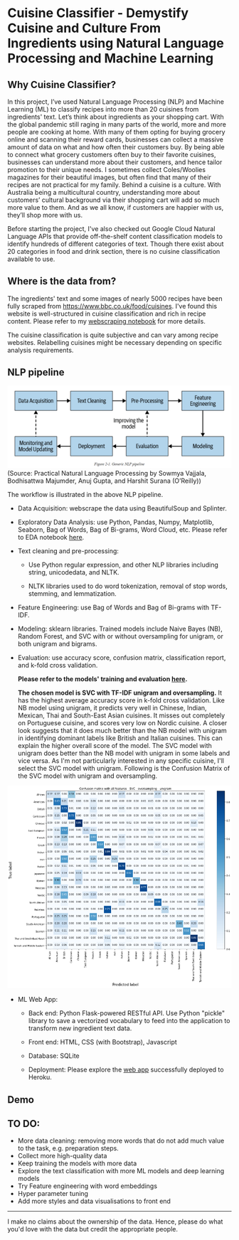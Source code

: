 # Cuisine Classifier - Demystify Cuisine and Culture From Ingredients using Natural Language Processing and Machine Learning


## Why Cuisine Classifier?

In this project, I’ve used Natural Language Processing (NLP) and Machine Learning (ML) to classify recipes into more than 20 cuisines from ingredients' text. Let’s think about ingredients as your shopping cart. With the global pandemic still raging in many parts of the world, more and more people are cooking at home. With many of them opting for buying grocery online and scanning their reward cards, businesses can collect a massive amount of data on what and how often their customers buy. By being able to connect what grocery customers often buy to their favorite cuisines, businesses can understand more about their customers, and hence tailor promotion to their unique needs. I sometimes collect Coles/Woolies magazines for their beautiful images, but often find that many of their recipes are not practical for my family. Behind a cuisine is a culture. With Australia being a multicultural country, understanding more about customers’ cultural background via their shopping cart will add so much more value to them. And as we all know, if customers are happier with us, they’ll shop more with us.

Before starting the project, I've also checked out Google Cloud Natural Language APIs that provide off-the-shelf content classification models to identify hundreds of different categories of text. Though there exist about 20 categories in food and drink section, there is no cuisine classification available to use.


## Where is the data from?

The ingredients' text and some images of nearly 5000 recipes have been fully scraped from https://www.bbc.co.uk/food/cuisines. I've found this website is well-structured in cuisine classification and rich in recipe content. Please refer to my [webscraping notebook](data/00_extract_scraped_bbcfood_cuisine.ipynb) for more details.

The cuisine classification is quite subjective and can vary among recipe websites. Relabelling cuisines might be necessary depending on specific analysis requirements. 


## NLP pipeline

![NLPpipeline](presentation/nlp_pipeline.png)
(Source: Practical Natural Language Processing by Sowmya Vajjala, Bodhisattwa Majumder, Anuj Gupta, and Harshit Surana (O’Reilly))

The workflow is illustrated in the above NLP pipeline.

* Data Acquisition: webscrape the data using BeautifulSoup and Splinter.

* Exploratory Data Analysis: use Python, Pandas, Numpy, Matplotlib, Seaborn, Bag of Words, Bag of Bi-grams, Word Cloud, etc. Please refer to EDA notebook [here](model/00_EDA.ipynb).

* Text cleaning and pre-processing:

    * Use Python regular expression, and other NLP libraries including string, unicodedata, and NLTK.
    
    * NLTK libraries used to do word tokenization, removal of stop words, stemming, and lemmatization.

* Feature Engineering: use Bag of Words and Bag of Bi-grams with TF-IDF.

* Modeling: sklearn libraries. Trained models include Naive Bayes (NB), Random Forest, and SVC with or without oversampling for unigram, or both unigram and bigrams.

* Evaluation: use accuracy score, confusion matrix, classification report, and k-fold cross validation.

    **Please refer to the models' training and evaluation [here](model/).**

    **The chosen model is SVC with TF-IDF unigram and oversampling.** It has the highest average accuracy score in k-fold cross validation. Like NB model using unigram, it predicts very well in Chinese, Indian, Mexican, Thai and South-East Asian cuisines. It misses out completely on Portuguese cuisine, and scores very low on Nordic cuisine. A closer look suggests that it does much better than the NB model with unigram in identifying dominant labels like British and Italian cuisines. This can explain the higher overall score of the model. The SVC model with unigram does better than the NB model with unigram in some labels and vice versa. As I'm not particularly interested in any specific cuisine, I'll select the SVC model with unigram. Following is the Confusion Matrix of the SVC model with unigram and oversampling.
    
![cfm_SVC](static/images/cfm_svc_oversampling_uni.png)    
    
* ML Web App:

    * Back end: Python Flask-powered RESTful API. Use Python "pickle" library to save a vectorized vocabulary to feed into the application to transform new ingredient text data.

    * Front end: HTML, CSS (with Bootstrap), Javascript

    * Database: SQLite

    * Deployment: Please explore the [web app](https://cuisine-demystifier.herokuapp.com/) successfully deployed to Heroku.


## Demo



## TO DO:

* More data cleaning: removing more words that do not add much value to the task, e.g. preparation steps.
* Collect more high-quality data
* Keep training the models with more data
* Explore the text classification with more ML models and deep learning models
* Try Feature engineering with word embeddings
* Hyper parameter tuning
* Add more styles and data visualisations to front end


---
I make no claims about the ownership of the data. Hence, please do what you'd love with the data but credit the appropriate people.